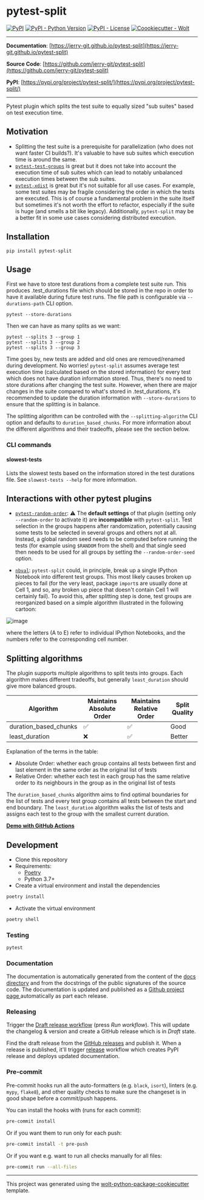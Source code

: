 # pytest-split

[![PyPI](https://img.shields.io/pypi/v/pytest-split?style=flat-square)](https://pypi.python.org/pypi/pytest-split/)
[![PyPI - Python Version](https://img.shields.io/pypi/pyversions/pytest-split?style=flat-square)](https://pypi.python.org/pypi/pytest-split/)
[![PyPI - License](https://img.shields.io/pypi/l/pytest-split?style=flat-square)](https://pypi.python.org/pypi/pytest-split/)
[![Coookiecutter - Wolt](https://img.shields.io/badge/cookiecutter-Wolt-00c2e8?style=flat-square&logo=cookiecutter&logoColor=D4AA00&link=https://github.com/woltapp/wolt-python-package-cookiecutter)](https://github.com/woltapp/wolt-python-package-cookiecutter)


---

**Documentation**: [https://jerry-git.github.io/pytest-split](https://jerry-git.github.io/pytest-split)

**Source Code**: [https://github.com/jerry-git/pytest-split](https://github.com/jerry-git/pytest-split)

**PyPI**: [https://pypi.org/project/pytest-split/](https://pypi.org/project/pytest-split/)

---

Pytest plugin which splits the test suite to equally sized "sub suites" based on test execution time.

## Motivation
* Splitting the test suite is a prerequisite for parallelization (who does not want faster CI builds?). It's valuable to have sub suites which execution time is around the same.
* [`pytest-test-groups`](https://pypi.org/project/pytest-test-groups/) is great but it does not take into account the execution time of sub suites which can lead to notably unbalanced execution times between the sub suites.
* [`pytest-xdist`](https://pypi.org/project/pytest-xdist/) is great but it's not suitable for all use cases.
For example, some test suites may be fragile considering the order in which the tests are executed.
This is of course a fundamental problem in the suite itself but sometimes it's not worth the effort to refactor, especially if the suite is huge (and smells a bit like legacy).
Additionally, `pytest-split` may be a better fit in some use cases considering distributed execution.

## Installation
```
pip install pytest-split
```

## Usage
First we have to store test durations from a complete test suite run.
This produces .test_durations file which should be stored in the repo in order to have it available during future test runs.
The file path is configurable via `--durations-path` CLI option.
```
pytest --store-durations
```

Then we can have as many splits as we want:
```
pytest --splits 3 --group 1
pytest --splits 3 --group 2
pytest --splits 3 --group 3
```

Time goes by, new tests are added and old ones are removed/renamed during development. No worries!
`pytest-split` assumes average test execution time (calculated based on the stored information) for every test which does not have duration information stored.
Thus, there's no need to store durations after changing the test suite.
However, when there are major changes in the suite compared to what's stored in .test_durations, it's recommended to update the duration information with `--store-durations` to ensure that the splitting is in balance.

The splitting algorithm can be controlled with the `--splitting-algorithm` CLI option and defaults to `duration_based_chunks`. For more information about the different algorithms and their tradeoffs, please see the section below.

### CLI commands
#### slowest-tests
Lists the slowest tests based on the information stored in the test durations file. See `slowest-tests --help` for more
 information.

## Interactions with other pytest plugins
* [`pytest-random-order`](https://github.com/jbasko/pytest-random-order): ⚠️ The **default settings** of that plugin (setting only `--random-order` to activate it) are **incompatible** with `pytest-split`. Test selection in the groups happens after randomization, potentially causing some tests to be selected in several groups and others not at all. Instead, a global random seed needs to be computed before running the tests (for example using `$RANDOM` from the shell) and that single seed then needs to be used for all groups by setting the `--random-order-seed` option.

* [`nbval`](https://github.com/computationalmodelling/nbval): `pytest-split` could, in principle, break up a single IPython Notebook into different test groups. This most likely causes broken up pieces to fail (for the very least, package `import`s are usually done at Cell 1, and so, any broken up piece that doesn't contain Cell 1 will certainly fail). To avoid this, after splitting step is done, test groups are reorganized based on a simple algorithm illustrated in the following cartoon:

![image](https://user-images.githubusercontent.com/14086031/145830494-07afcaf0-5a0f-4817-b9ee-f84a459652a8.png)

where the letters (A to E) refer to individual IPython Notebooks, and the numbers refer to the corresponding cell number.

## Splitting algorithms
The plugin supports multiple algorithms to split tests into groups.
Each algorithm makes different tradeoffs, but generally `least_duration` should give more balanced groups.

| Algorithm      | Maintains Absolute Order | Maintains Relative Order | Split Quality |
|----------------|--------------------------|--------------------------|---------------|
| duration_based_chunks | ✅                | ✅                        | Good          |
| least_duration | ❌                       | ✅                        | Better        |

Explanation of the terms in the table:
* Absolute Order: whether each group contains all tests between first and last element in the same order as the original list of tests
* Relative Order: whether each test in each group has the same relative order to its neighbours in the group as in the original list of tests

The `duration_based_chunks` algorithm aims to find optimal boundaries for the list of tests and every test group contains all tests between the start and end boundary.
The `least_duration` algorithm walks the list of tests and assigns each test to the group with the smallest current duration.


[**Demo with GitHub Actions**](https://github.com/jerry-git/pytest-split-gh-actions-demo)


## Development

* Clone this repository
* Requirements:
  * [Poetry](https://python-poetry.org/)
  * Python 3.7+
* Create a virtual environment and install the dependencies

```sh
poetry install
```

* Activate the virtual environment

```sh
poetry shell
```

### Testing

```sh
pytest
```

### Documentation

The documentation is automatically generated from the content of the [docs directory](./docs) and from the docstrings
 of the public signatures of the source code. The documentation is updated and published as a [Github project page
 ](https://pages.github.com/) automatically as part each release.

### Releasing

Trigger the [Draft release workflow](https://github.com/jerry-git/pytest-split/actions/workflows/draft_release.yml)
(press _Run workflow_). This will update the changelog & version and create a GitHub release which is in _Draft_ state.

Find the draft release from the
[GitHub releases](https://github.com/jerry-git/pytest-split/releases) and publish it. When
 a release is published, it'll trigger [release](https://github.com/jerry-git/pytest-split/blob/master/.github/workflows/release.yml) workflow which creates PyPI
 release and deploys updated documentation.

### Pre-commit

Pre-commit hooks run all the auto-formatters (e.g. `black`, `isort`), linters (e.g. `mypy`, `flake8`), and other quality
 checks to make sure the changeset is in good shape before a commit/push happens.

You can install the hooks with (runs for each commit):

```sh
pre-commit install
```

Or if you want them to run only for each push:

```sh
pre-commit install -t pre-push
```

Or if you want e.g. want to run all checks manually for all files:

```sh
pre-commit run --all-files
```

---

This project was generated using the [wolt-python-package-cookiecutter](https://github.com/woltapp/wolt-python-package-cookiecutter) template.
